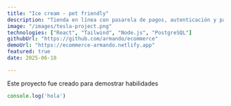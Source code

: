 ```yaml
---
title: "Ice cream - pet friendly"
description: "Tienda en línea con pasarela de pagos, autenticación y panel de administración."
image: "/images/tesla-project.png"
technologies: ["React", "Tailwind", "Node.js", "PostgreSQL"]
githubUrl: "https://github.com/armando/ecommerce"
demoUrl: "https://ecommerce-armando.netlify.app"
featured: true
date: 2025-06-10

---
```


Este proyecto fue creado para demostrar habilidades 


```js
console.log('hola')
```
